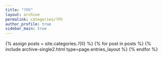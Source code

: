 ```yaml
---
title: "기타"
layout: archive
permalink: categories/기타
author_profile: true
sidebar_main: true
---
```


{% assign posts = site.categories.기타 %}
{% for post in posts %} {% include archive-single2.html type=page.entries_layout %} {% endfor %}